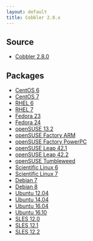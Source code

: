 ```yaml
---
layout: default
title: Cobbler 2.8.x
---
```


## Source

* <a href="https://github.com/cobbler/cobbler/releases/tag/v2.8.0">Cobbler 2.8.0</a>

## Packages


* <a href="http://download.opensuse.org/repositories/home:/libertas-ict:/cobbler28/CentOS_CentOS-6/">CentOS 6</a>
* <a href="http://download.opensuse.org/repositories/home:/libertas-ict:/cobbler28/CentOS_CentOS-7/">CentOS 7</a>
* <a href="http://download.opensuse.org/repositories/home:/libertas-ict:/cobbler28/RedHat_RHEL-6/">RHEL 6</a>
* <a href="http://download.opensuse.org/repositories/home:/libertas-ict:/cobbler28/RedHat_RHEL-7/">RHEL 7</a>
* <a href="http://download.opensuse.org/repositories/home:/libertas-ict:/cobbler28/Fedora_23/">Fedora 23</a>
* <a href="http://download.opensuse.org/repositories/home:/libertas-ict:/cobbler28/Fedora_24/">Fedora 24</a>
* <a href="http://download.opensuse.org/repositories/home:/libertas-ict:/cobbler28/openSUSE_13.2/">openSUSE 13.2</a>
* <a href="http://download.opensuse.org/repositories/home:/libertas-ict:/cobbler28/openSUSE_Factory_ARM/">openSUSE Factory ARM</a>
* <a href="http://download.opensuse.org/repositories/home:/libertas-ict:/cobbler28/openSUSE_Factory_PowerPC/">openSUSE Factory PowerPC</a>
* <a href="http://download.opensuse.org/repositories/home:/libertas-ict:/cobbler28/openSUSE_Leap_42.1/">openSUSE Leap 42.1</a>
* <a href="http://download.opensuse.org/repositories/home:/libertas-ict:/cobbler28/openSUSE_Leap_42.2/">openSUSE Leap 42.2</a>
* <a href="http://download.opensuse.org/repositories/home:/libertas-ict:/cobbler28/openSUSE_Tumbleweed/">openSUSE Tumbleweed</a>
* <a href="http://download.opensuse.org/repositories/home:/libertas-ict:/cobbler28/ScientificLinux_6/">Scientific Linux 6</a>
* <a href="http://download.opensuse.org/repositories/home:/libertas-ict:/cobbler28/ScientificLinux_7/">Scientific Linux 7</a>
* <a href="http://download.opensuse.org/repositories/home:/libertas-ict:/cobbler28/Debian_7.0/">Debian 7</a>
* <a href="http://download.opensuse.org/repositories/home:/libertas-ict:/cobbler28/Debian_8.0/">Debian 8</a>
* <a href="http://download.opensuse.org/repositories/home:/libertas-ict:/cobbler28/xUbuntu_12.04/">Ubuntu 12.04</a>
* <a href="http://download.opensuse.org/repositories/home:/libertas-ict:/cobbler28/xUbuntu_14.04/">Ubuntu 14.04</a>
* <a href="http://download.opensuse.org/repositories/home:/libertas-ict:/cobbler28/xUbuntu_16.04/">Ubuntu 16.04</a>
* <a href="http://download.opensuse.org/repositories/home:/libertas-ict:/cobbler28/xUbuntu_16.10/">Ubuntu 16.10</a>
* <a href="http://download.opensuse.org/repositories/home:/libertas-ict:/cobbler28/SLE_12/">SLES 12.0</a>
* <a href="http://download.opensuse.org/repositories/home:/libertas-ict:/cobbler28/SLE_12_SP1/">SLES 12.1</a>
* <a href="http://download.opensuse.org/repositories/home:/libertas-ict:/cobbler28/SLE_12_SP2/">SLES 12.2</a>

